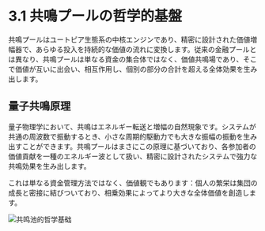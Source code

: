 # 3.1 共鳴プールの哲学的基盤

共鳴プールはユートピア生態系の中核エンジンであり、精密に設計された価値増幅器で、あらゆる投入を持続的な価値の流れに変換します。従来の金融プールとは異なり、共鳴プールは単なる資金の集合体ではなく、価値共鳴場であり、そこで価値が互いに出会い、相互作用し、個別の部分の合計を超える全体効果を生み出します。

## 量子共鳴原理

量子物理学において、共鳴はエネルギー転送と増幅の自然現象です。システムが共通の周波数で振動するとき、小さな周期的駆動力でも大きな振幅の振動を生み出すことができます。共鳴プールはまさにこの原理に基づいており、各参加者の価値貢献を一種のエネルギー波として扱い、精密に設計されたシステムで強力な共鳴効果を生み出します。

これは単なる資金管理方法ではなく、価値観でもあります：個人の繁栄は集団の成長と密接に結びついており、相乗効果によってより大きな全体価値を創造します。

![共鸣池的哲学基础](/images/图1.svg)
